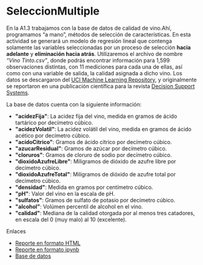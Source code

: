 # SeleccionMultiple
En la A1.3 trabajamos con la base de datos de calidad de vino.Ahí, 
programamos “a mano”, métodos de selección de características. En 
esta actividad se generará un modelo de regresión lineal  que contenga solamente 
las variables seleccionadas por un proceso de selección **hacia adelante** y **eliminación hacia atrás**. 
Utilizaremos el archivo de nombre *“Vino Tinto.csv”*, donde podrás encontrar información para 1,599 observaciones distintas, con 11 mediciones para cada una de ellas, así como con una variable de salida, la calidad asignada a dicho vino. Los datos se descargaron del [UCI Machine Learning Repository](https://archive.ics.uci.edu/dataset/186/wine+quality), y originalmente se reportaron en una publicación científica para la revista [Decision Support Systems](https://www.sciencedirect.com/science/article/abs/pii/S0167923609001377?via%3Dihub).

La base de datos cuenta con la siguiente información:
- **"acidezFija"**: La acidez fija del vino, medida en gramos de ácido tartárico por decímetro cúbico.
- **"acidezVolatil"**: La acidez volátil del vino, medida en gramos de ácido acético por decímetro cúbico.
- **"acidoCitrico"**: Gramos de ácido cítrico por decímetro cúbico.
- **"azucarResidual"**: Gramos de azúcar por decímetro cúbico.
- **"cloruros"**: Gramos de cloruro de sodio por decímetro cúbico.
- **"dioxidoAzufreLibre"**: Miligramos de dióxido de azufre libre por decímetro cúbico.
- **"dioxidoAzufreTotal"**: Miligramos de dióxido de azufre total por decímetro cúbico.
- **"densidad"**: Medida en gramos por centímetro cúbico.
- **"pH"**: Valor del vino en la escala de pH.
- **"sulfatos"**: Gramos de sulfato de potasio por decímetro cúbico.
- **"alcohol"**: Volúmen percentil de alcohol en el vino.
- **"calidad"**: Mediana de la calidad otorgada por al menos tres catadores, en escala del 0 (muy malo) al 10 (excelente).




Enlaces
- [Reporte en formato HTML](A1.1%20641675.html)
- [Reporte en formato ipynb](A1.1%20641675.ipynb)
- [Base de datos](ExcObesidad.csv)
